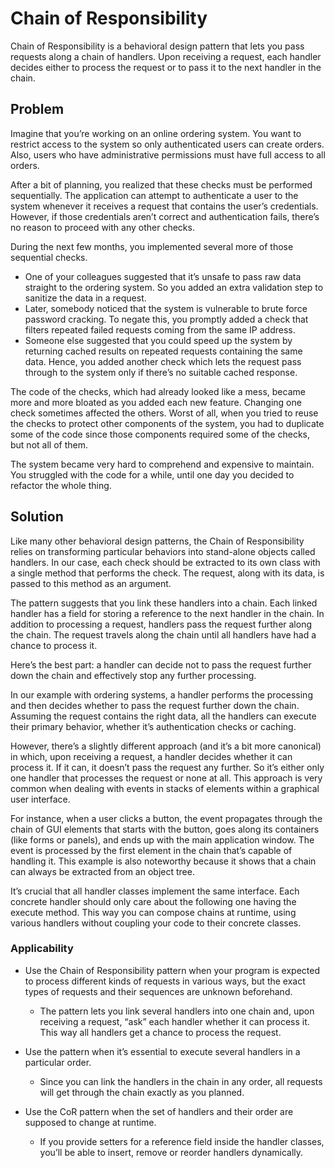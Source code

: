 # Chain of Responsibility

Chain of Responsibility is a behavioral design pattern that lets you pass requests along a chain of handlers. Upon receiving a request, each handler decides either to process the request or to pass it to the next handler in the chain.

## Problem

Imagine that you’re working on an online ordering system. You want to restrict access to the system so only authenticated users can create orders. Also, users who have administrative permissions must have full access to all orders.

After a bit of planning, you realized that these checks must be performed sequentially. The application can attempt to authenticate a user to the system whenever it receives a request that contains the user’s credentials. However, if those credentials aren’t correct and authentication fails, there’s no reason to proceed with any other checks.

During the next few months, you implemented several more of those sequential checks.

-   One of your colleagues suggested that it’s unsafe to pass raw data straight to the ordering system. So you added an extra validation step to sanitize the data in a request.
-   Later, somebody noticed that the system is vulnerable to brute force password cracking. To negate this, you promptly added a check that filters repeated failed requests coming from the same IP address.
-   Someone else suggested that you could speed up the system by returning cached results on repeated requests containing the same data. Hence, you added another check which lets the request pass through to the system only if there’s no suitable cached response.

The code of the checks, which had already looked like a mess, became more and more bloated as you added each new feature. Changing one check sometimes affected the others. Worst of all, when you tried to reuse the checks to protect other components of the system, you had to duplicate some of the code since those components required some of the checks, but not all of them.

The system became very hard to comprehend and expensive to maintain. You struggled with the code for a while, until one day you decided to refactor the whole thing.

## Solution

Like many other behavioral design patterns, the Chain of Responsibility relies on transforming particular behaviors into stand-alone objects called handlers. In our case, each check should be extracted to its own class with a single method that performs the check. The request, along with its data, is passed to this method as an argument.

The pattern suggests that you link these handlers into a chain. Each linked handler has a field for storing a reference to the next handler in the chain. In addition to processing a request, handlers pass the request further along the chain. The request travels along the chain until all handlers have had a chance to process it.

Here’s the best part: a handler can decide not to pass the request further down the chain and effectively stop any further processing.

In our example with ordering systems, a handler performs the processing and then decides whether to pass the request further down the chain. Assuming the request contains the right data, all the handlers can execute their primary behavior, whether it’s authentication checks or caching.

However, there’s a slightly different approach (and it’s a bit more canonical) in which, upon receiving a request, a handler decides whether it can process it. If it can, it doesn’t pass the request any further. So it’s either only one handler that processes the request or none at all. This approach is very common when dealing with events in stacks of elements within a graphical user interface.

For instance, when a user clicks a button, the event propagates through the chain of GUI elements that starts with the button, goes along its containers (like forms or panels), and ends up with the main application window. The event is processed by the first element in the chain that’s capable of handling it. This example is also noteworthy because it shows that a chain can always be extracted from an object tree.

It’s crucial that all handler classes implement the same interface. Each concrete handler should only care about the following one having the execute method. This way you can compose chains at runtime, using various handlers without coupling your code to their concrete classes.

### Applicability
-   Use the Chain of Responsibility pattern when your program is expected to process different kinds of requests in various ways, but the exact types of requests and their sequences are unknown beforehand.
 
    -   The pattern lets you link several handlers into one chain and, upon receiving a request, “ask” each handler whether it can process it. This way all handlers get a chance to process the request.

-   Use the pattern when it’s essential to execute several handlers in a particular order.
   
    -   Since you can link the handlers in the chain in any order, all requests will get through the chain exactly as you planned.

-   Use the CoR pattern when the set of handlers and their order are supposed to change at runtime.
  
    -   If you provide setters for a reference field inside the handler classes, you’ll be able to insert, remove or reorder handlers dynamically.
